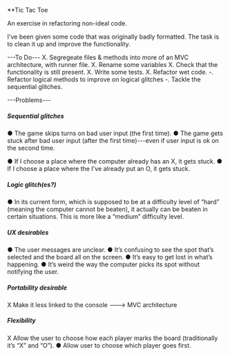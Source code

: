 **Tic Tac Toe

An exercise in refactoring non-ideal code.

I've been given some code that was originally badly formatted.  The task is to clean it up and improve the functionality.

---To Do---
X.  Segregeate files & methods into more of an MVC architecture, with runner file.
X.  Rename some variables 
X.  Check that the functionality is still present.
X.  Write some tests.
X.  Refactor wet code.
-.  Refactor logical methods to improve on logical glitches
-.  Tackle the sequential glitches.

---Problems---
##### Sequential glitches #####
● The game skips turns on bad user input (the first time).
● The game gets stuck after bad user input (after the first time)---even if user input is ok on the second time.

●  If I choose a place where the computer already has an X, it gets stuck.
●  If I choose a place where the I've already put an O, it gets stuck.


##### Logic glitch(es?) #####
● In its current form, which is supposed to be at a difficulty level of “hard” (meaning the computer cannot be beaten), it actually can be beaten in certain situations. This is more like a “medium” difficulty level.

##### UX desirables #####
● The user messages are unclear. 
● It’s confusing to see the spot that’s selected and the board all on the screen. 
● It’s easy to get lost in what’s happening. 
● It’s weird the way the computer picks its spot without notifying the user.


##### Portability desirable #####
X Make it less linked to the console ---> MVC architecture

##### Flexibility #####
X Allow the user to choose how each player marks the board (traditionally it’s “X” and “O”).
● Allow user to choose which player goes first.